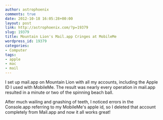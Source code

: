 ```yaml
---
author: astrophoenix
comments: true
date: 2012-10-18 16:05:28+00:00
layout: post
link: http://astrophoenix.com/?p=19379
slug: 19379
title: Mountain Lion's Mail.app Cringes at MobileMe
wordpress_id: 19379
categories:
- Computer
tags:
- apple
- mac
- mail
---
```


I set up mail.app on Mountain Lion with all my accounts, including the Apple ID I used with MobileMe. The result was nearly every operation in mail.app resulted in a minute or two of the spinning beach ball. 

After much wailing and gnashing of teeth, I noticed errors in the Console.app referring to my MobileMe's apple id, so I deleted that account completely from Mail.app and now it all works great!
